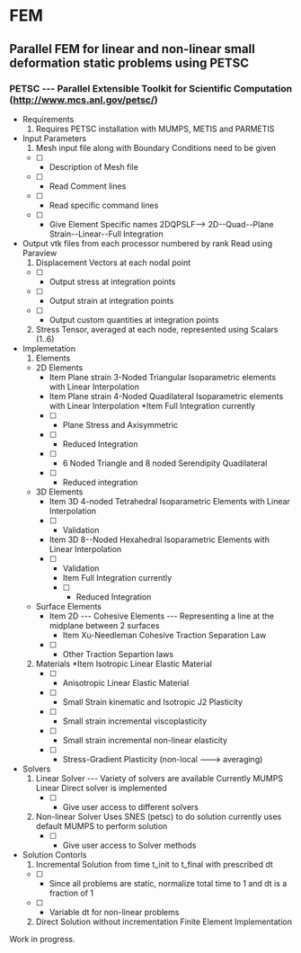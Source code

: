 # FEM
## Parallel FEM for linear and non-linear small deformation static problems using PETSC 
### PETSC --- Parallel Extensible Toolkit for Scientific Computation (http://www.mcs.anl.gov/petsc/)
  * Requirements
	1. Requires PETSC installation with MUMPS, METIS and PARMETIS
  * Input Parameters
	1. Mesh input file along with Boundary Conditions need to be given 
	- [ ] - Description of Mesh file
	- [ ] - Read Comment lines 
	- [ ] - Read specific command lines
	- [ ] - Give Element Specific names 2DQPSLF--> 2D--Quad--Plane Strain--Linear--Full Integration
	
  * Output 
	vtk files from each processor numbered by rank
	Read using Paraview
	 1. Displacement Vectors at each nodal point
	 - [ ] - Output stress at integration points
	 - [ ] - Output strain at integration points
	 - [ ] - Output custom quantities at integration points
	 2. Stress Tensor, averaged at each node, represented using Scalars (1..6)
  * Implemetation
	1. Elements
	  * 2D Elements 
	    * Item Plane strain 3-Noded Triangular Isoparametric elements with Linear Interpolation 
	    * Item Plane strain 4-Noded Quadilateral Isoparametric elements with Linear Interpolation
	        *Item Full Integration currently 
	    - [ ] - Plane Stress and Axisymmetric
	    - [ ] - Reduced Integration
	    - [ ] - 6 Noded Triangle and 8 noded Serendipity Quadilateral
	    - [ ] - Reduced integration
	  * 3D Elements
	    * Item 3D 4-noded Tetrahedral  Isoparametric Elements with Linear Interpolation
	    - [ ] - Validation
	    * Item  3D 8--Noded Hexahedral Isoparametric Elements with Linear Interpolation
	    - [ ] - Validation
	      * Item  Full Integration currently 
	      - [ ] - Reduced Integration
	  * Surface Elements
	    * Item 2D --- Cohesive Elements --- Representing a line at the midplane between 2 surfaces
	         * Item Xu-Needleman Cohesive Traction Separation Law
	    - [ ] - Other Traction Separtion laws
	2. Materials
	  *Item Isotropic Linear Elastic Material 
	    - [ ] - Anisotropic Linear Elastic Material
	    - [ ] - Small Strain kinematic and Isotropic J2 Plasticity 
	    - [ ] - Small strain incremental viscoplasticity
	    - [ ] - Small strain incremental non-linear elasticity
	    - [ ] - Stress-Gradient Plasticity (non-local ---> averaging)
  * Solvers 
	1. Linear Solver ---
	    Variety of solvers are available 
	    Currently MUMPS Linear Direct solver is implemented
	    - [ ] - Give user access to different solvers
	2. Non-linear Solver 
	    Uses SNES (petsc) to do solution currently uses default MUMPS to perform solution
	    - [ ] - Give user access to Solver methods
  * Solution Contorls
	1. Incremental Solution from time t_init to t_final with prescribed dt
	  - [ ] - Since all problems are static, normalize total time to 1 and dt is a fraction of 1
	  - [ ] - Variable dt for non-linear problems
	2. Direct Solution without incrementation
Finite Element Implementation

Work in progress.
